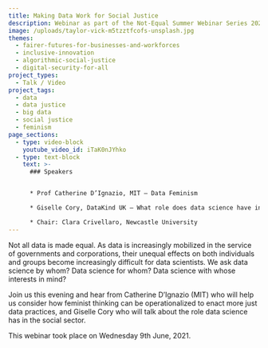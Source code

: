 ```yaml
---
title: Making Data Work for Social Justice
description: Webinar as part of the Not-Equal Summer Webinar Series 2021.
image: /uploads/taylor-vick-m5tzztfcofs-unsplash.jpg
themes:
  - fairer-futures-for-businesses-and-workforces
  - inclusive-innovation
  - algorithmic-social-justice
  - digital-security-for-all
project_types:
  - Talk / Video
project_tags:
  - data
  - data justice
  - big data
  - social justice
  - feminism
page_sections:
  - type: video-block
    youtube_video_id: iTaK0nJYhko
  - type: text-block
    text: >-
      ### Speakers


      * Prof Catherine D’Ignazio, MIT – Data Feminism

      * Giselle Cory, DataKind UK – What role does data science have in the social sector?

      * Chair: Clara Crivellaro, Newcastle University
---
```

Not all data is made equal. As data is increasingly mobilized in the service of governments and corporations, their unequal effects on both individuals and groups become increasingly difficult for data scientists. We ask data science by whom? Data science for whom? Data science with whose interests in mind?   

Join us this evening and hear from Catherine D’Ignazio (MIT) who will help us consider how feminist thinking can be operationalized to enact more just data practices, and Giselle Cory who will talk about the role data science has in the social sector.

This webinar took place on Wednesday 9th June, 2021.